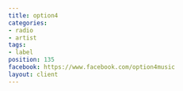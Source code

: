 ```yaml
---
title: option4
categories:
- radio
- artist
tags:
- label
position: 135
facebook: https://www.facebook.com/option4music
layout: client
---
```


